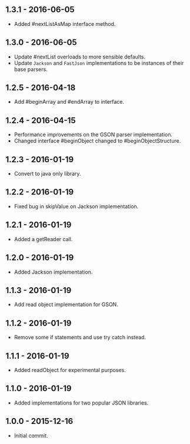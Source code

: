 ## 1.3.1 - 2016-06-05

- Added #nextListAsMap interface method.

## 1.3.0 - 2016-06-05

- Update #nextList overloads to more sensible defaults.
- Update `Jackson` and `FastJson` implementations to be instances of their base parsers.

## 1.2.5 - 2016-04-18

- Add #beginArray and #endArray to interface.

## 1.2.4 - 2016-04-15

- Performance improvements on the GSON parser implementation.
- Changed interface #beginObject changed to #beginObjectStructure.

## 1.2.3 - 2016-01-19

- Convert to java only library.

## 1.2.2 - 2016-01-19

- Fixed bug in skipValue on Jackson implementation.

## 1.2.1 - 2016-01-19

- Added a getReader call.

## 1.2.0 - 2016-01-19

- Added Jackson implementation.

## 1.1.3 - 2016-01-19

- Add read object implementation for GSON.

## 1.1.2 - 2016-01-19

- Remove some if statements and use try catch instead.

## 1.1.1 - 2016-01-19

- Added readObject for experimental purposes.

## 1.1.0 - 2016-01-19

- Added implementations for two popular JSON libraries.

## 1.0.0 - 2015-12-16

- Initial commit.
